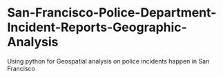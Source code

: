# San-Francisco-Police-Department-Incident-Reports-Geographic-Analysis
Using python for Geospatial analysis on police incidents happen in San Francisco
